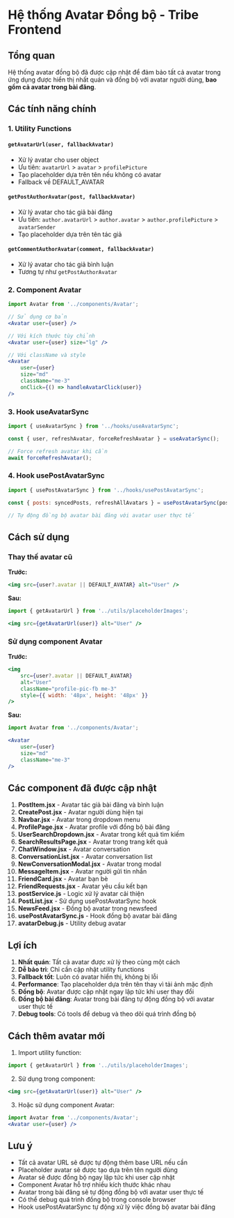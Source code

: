 # Hệ thống Avatar Đồng bộ - Tribe Frontend

## Tổng quan

Hệ thống avatar đồng bộ đã được cập nhật để đảm bảo tất cả avatar trong ứng dụng được hiển thị nhất quán và đồng bộ với avatar người dùng, **bao gồm cả avatar trong bài đăng**.

## Các tính năng chính

### 1. Utility Functions

#### `getAvatarUrl(user, fallbackAvatar)`
- Xử lý avatar cho user object
- Ưu tiên: `avatarUrl` > `avatar` > `profilePicture`
- Tạo placeholder dựa trên tên nếu không có avatar
- Fallback về DEFAULT_AVATAR

#### `getPostAuthorAvatar(post, fallbackAvatar)`
- Xử lý avatar cho tác giả bài đăng
- Ưu tiên: `author.avatarUrl` > `author.avatar` > `author.profilePicture` > `avatarSender`
- Tạo placeholder dựa trên tên tác giả

#### `getCommentAuthorAvatar(comment, fallbackAvatar)`
- Xử lý avatar cho tác giả bình luận
- Tương tự như `getPostAuthorAvatar`

### 2. Component Avatar

```jsx
import Avatar from '../components/Avatar';

// Sử dụng cơ bản
<Avatar user={user} />

// Với kích thước tùy chỉnh
<Avatar user={user} size="lg" />

// Với className và style
<Avatar 
    user={user} 
    size="md" 
    className="me-3"
    onClick={() => handleAvatarClick(user)}
/>
```

### 3. Hook useAvatarSync

```jsx
import { useAvatarSync } from '../hooks/useAvatarSync';

const { user, refreshAvatar, forceRefreshAvatar } = useAvatarSync();

// Force refresh avatar khi cần
await forceRefreshAvatar();
```

### 4. Hook usePostAvatarSync

```jsx
import { usePostAvatarSync } from '../hooks/usePostAvatarSync';

const { posts: syncedPosts, refreshAllAvatars } = usePostAvatarSync(posts);

// Tự động đồng bộ avatar bài đăng với avatar user thực tế
```

## Cách sử dụng

### Thay thế avatar cũ

**Trước:**
```jsx
<img src={user?.avatar || DEFAULT_AVATAR} alt="User" />
```

**Sau:**
```jsx
import { getAvatarUrl } from '../utils/placeholderImages';

<img src={getAvatarUrl(user)} alt="User" />
```

### Sử dụng component Avatar

**Trước:**
```jsx
<img 
    src={user?.avatar || DEFAULT_AVATAR} 
    alt="User" 
    className="profile-pic-fb me-3"
    style={{ width: '48px', height: '48px' }}
/>
```

**Sau:**
```jsx
import Avatar from '../components/Avatar';

<Avatar 
    user={user} 
    size="md" 
    className="me-3"
/>
```

## Các component đã được cập nhật

1. **PostItem.jsx** - Avatar tác giả bài đăng và bình luận
2. **CreatePost.jsx** - Avatar người dùng hiện tại
3. **Navbar.jsx** - Avatar trong dropdown menu
4. **ProfilePage.jsx** - Avatar profile với đồng bộ bài đăng
5. **UserSearchDropdown.jsx** - Avatar trong kết quả tìm kiếm
6. **SearchResultsPage.jsx** - Avatar trong trang kết quả
7. **ChatWindow.jsx** - Avatar conversation
8. **ConversationList.jsx** - Avatar conversation list
9. **NewConversationModal.jsx** - Avatar trong modal
10. **MessageItem.jsx** - Avatar người gửi tin nhắn
11. **FriendCard.jsx** - Avatar bạn bè
12. **FriendRequests.jsx** - Avatar yêu cầu kết bạn
13. **postService.js** - Logic xử lý avatar cải thiện
14. **PostList.jsx** - Sử dụng usePostAvatarSync hook
15. **NewsFeed.jsx** - Đồng bộ avatar trong newsfeed
16. **usePostAvatarSync.js** - Hook đồng bộ avatar bài đăng
17. **avatarDebug.js** - Utility debug avatar

## Lợi ích

1. **Nhất quán**: Tất cả avatar được xử lý theo cùng một cách
2. **Dễ bảo trì**: Chỉ cần cập nhật utility functions
3. **Fallback tốt**: Luôn có avatar hiển thị, không bị lỗi
4. **Performance**: Tạo placeholder dựa trên tên thay vì tải ảnh mặc định
5. **Đồng bộ**: Avatar được cập nhật ngay lập tức khi user thay đổi
6. **Đồng bộ bài đăng**: Avatar trong bài đăng tự động đồng bộ với avatar user thực tế
7. **Debug tools**: Có tools để debug và theo dõi quá trình đồng bộ

## Cách thêm avatar mới

1. Import utility function:
```jsx
import { getAvatarUrl } from '../utils/placeholderImages';
```

2. Sử dụng trong component:
```jsx
<img src={getAvatarUrl(user)} alt="User" />
```

3. Hoặc sử dụng component Avatar:
```jsx
import Avatar from '../components/Avatar';
<Avatar user={user} />
```

## Lưu ý

- Tất cả avatar URL sẽ được tự động thêm base URL nếu cần
- Placeholder avatar sẽ được tạo dựa trên tên người dùng
- Avatar sẽ được đồng bộ ngay lập tức khi user cập nhật
- Component Avatar hỗ trợ nhiều kích thước khác nhau
- Avatar trong bài đăng sẽ tự động đồng bộ với avatar user thực tế
- Có thể debug quá trình đồng bộ trong console browser
- Hook usePostAvatarSync tự động xử lý việc đồng bộ avatar bài đăng 